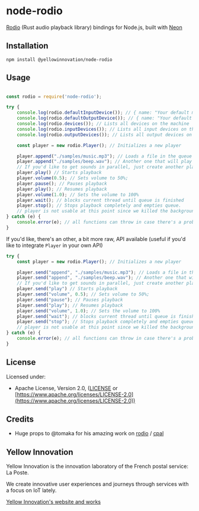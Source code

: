 # node-rodio

[Rodio](https://github.com/tomaka/rodio) (Rust audio playback library) bindings for Node.js, built with [Neon](https://www.neon-bindings.com/)

## Installation

`npm install @yellowinnovation/node-rodio`

## Usage

```javascript

const rodio = require('node-rodio');

try {
    console.log(rodio.defaultInputDevice()); // { name: "Your default microphone" ... sample rate, format etc }
    console.log(rodio.defaultOutputDevice()); // { name: "Your default speakers/headphones" ... sample rate, format etc }
    console.log(rodio.devices()); // Lists all devices on the machine
    console.log(rodio.inputDevices()); // Lists all input devices on the machine
    console.log(rodio.outputDevices()); // Lists all output devices on the machine

    const player = new rodio.Player(); // Initializes a new player

    player.append("./samples/music.mp3"); // Loads a file in the queue
    player.append("./samples/beep.wav"); // Another one that will play after the music.mp3
    // If you'd like to get sounds in parallel, just create another player and make them .play(); at the same time!
    player.play() // Starts playback
    player.volume(0.5); // Sets volume to 50%;
    player.pause(); // Pauses playback
    player.play(); // Resumes playback
    player.volume(1.0); // Sets the volume to 100%
    player.wait(); // blocks current thread until queue is finished
    player.stop(); // Stops playback completely and empties queue.
    // player is not usable at this point since we killed the background thread.
} catch (e) {
    console.error(e); // all functions can throw in case there's a problem with system configuration or you did something wrong
}
```

If you'd like, there's an other, a bit more raw, API available (useful if you'd like to integrate `Player` in your own API)

```javascript
try {
    const player = new rodio.Player(); // Initializes a new player

    player.send("append", "./samples/music.mp3"); // Loads a file in the queue
    player.send("append", "./samples/beep.wav"); // Another one that will play after the music.mp3
    // If you'd like to get sounds in parallel, just create another player and make them .send("play"); at the same time!
    player.send("play") // Starts playback
    player.send("volume", 0.5); // Sets volume to 50%;
    player.send("pause"); // Pauses playback
    player.send("play"); // Resumes playback
    player.send("volume", 1.0); // Sets the volume to 100%
    player.send("wait"); // blocks current thread until queue is finished
    player.send("stop"); // Stops playback completely and empties queue.
    // player is not usable at this point since we killed the background thread.
} catch (e) {
    console.error(e); // all functions can throw in case there's a problem with system configuration or you did something wrong
}
```

## License

Licensed under:

* Apache License, Version 2.0, ([LICENSE](LICENSE) or
   [https://www.apache.org/licenses/LICENSE-2.0](https://www.apache.org/licenses/LICENSE-2.0))

## Credits

* Huge props to @tomaka for his amazing work on [rodio](https://github.com/tomaka/rodio) / [cpal](https://github.com/tomaka/cpal)

## Yellow Innovation

Yellow Innovation is the innovation laboratory of the French postal service: La Poste.

We create innovative user experiences and journeys through services with a focus on IoT lately.

[Yellow Innovation's website and works](http://yellowinnovation.fr/en/)
